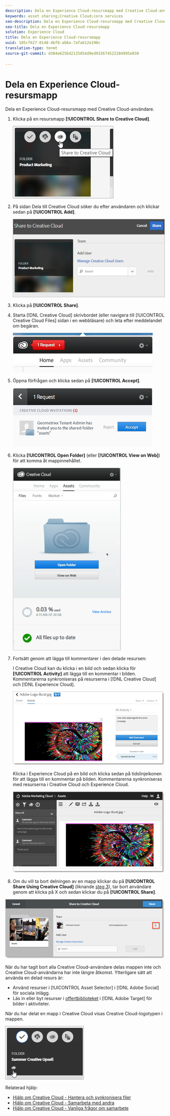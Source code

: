 ```yaml
---
description: Dela en Experience Cloud-resursmapp med Creative Cloud-användare.
keywords: asset sharing;Creative Cloud;core services
seo-description: Dela en Experience Cloud-resursmapp med Creative Cloud-användare.
seo-title: Dela en Experience Cloud-resursmapp
solution: Experience Cloud
title: Dela en Experience Cloud-resursmapp
uuid: 105cf627-0148-4bf8-ab6a-7afa612e198c
translation-type: tm+mt
source-git-commit: d304e625bd2125854d9ed932674522284995e030

---
```



# Dela en Experience Cloud-resursmapp

Dela en Experience Cloud-resursmapp med Creative Cloud-användare.

1. Klicka på en resursmapp **[!UICONTROL Share to Creative Cloud]**.

   ![Stegresultat](assets/asset-share-cc.png)
1. På sidan Dela till Creative Cloud söker du efter användaren och klickar sedan på **[!UICONTROL Add]**.

   ![](assets/asset-share-cc-page.png)

1. Klicka på **[!UICONTROL Share]**.
1. Starta [!DNL Creative Cloud] skrivbordet (eller navigera till [!UICONTROL Creative Cloud Files] sidan i en webbläsare) och leta efter meddelandet om begäran.

   ![](assets/cc_share_request.png)
1. Öppna förfrågan och klicka sedan på **[!UICONTROL Accept]**.

   ![Stegresultat](assets/cc_share_accept.png)
1. Klicka **[!UICONTROL Open Folder]** (eller **[!UICONTROL View on Web]**) för att komma åt mappinnehållet.

   ![Stegresultat](assets/creative_cloud_open_folder.png)
1. Fortsätt genom att lägga till kommentarer i den delade resursen:

   I Creative Cloud kan du klicka i en bild och sedan klicka för **[!UICONTROL Activity]** att lägga till en kommentar i bilden. Kommentarerna synkroniseras på resurserna i [!DNL Creative Cloud] och [!DNL Experience Cloud].

   ![](assets/asset_comment_cc.png)

   Klicka i Experience Cloud på en bild och klicka sedan på tidslinjeikonen för att lägga till en kommentar på bilden. Kommentarerna synkroniseras med resurserna i Creative Cloud och Experience Cloud.

   ![](assets/asset_comment_mac.png)

1. Om du vill ta bort delningen av en mapp klickar du på **[!UICONTROL Share Using Creative Cloud]** (liknande [steg 3](../experience-cloud-assets/t-share-creative-cloud.md#step_BA17CFA185284641A9B878BA29551996)), tar bort användare genom att klicka på X och sedan klickar du på **[!UICONTROL Share]**.

![](assets/asset_remove_user.png)

När du har tagit bort alla Creative Cloud-användare delas mappen inte och Creative Cloud-användarna har inte längre åtkomst.
Ytterligare sätt att använda en delad resurs är:

* Använd resurser i [!UICONTROL Asset Selector] i [!DNL Adobe Social] för sociala inlägg.
* Läs in eller byt resurser i [offertbiblioteket](https://docs.adobe.com/help/en/target/using/experiences/offers/manage-content.html) i [!DNL Adobe Target] för bilder i aktiviteter.

När du har delat en mapp i Creative Cloud visas Creative Cloud-logotypen i mappen.

![](assets/asset-cc-logo.png)

Relaterad hjälp:

* [Hjälp om Creative Cloud - Hantera och synkronisera filer](https://helpx.adobe.com/creative-cloud/help/sync-files.html)
* [Hjälp om Creative Cloud - Samarbeta med andra](https://helpx.adobe.com/creative-cloud/help/collaboration.html)
* [Hjälp om Creative Cloud - Vanliga frågor om samarbete](https://helpx.adobe.com/creative-cloud/help/collaboration-faq.html)
